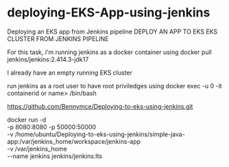# deploying-EKS-App-using-jenkins
Deploying an EKS app from Jenkins pipeline 
DEPLOY AN APP TO EKS EKS CLUSTER FROM JENKINS PIPELINE


For this task, i'm running jenkins as a docker container using 
docker pull jenkins/jenkins:2.414.3-jdk17

I already have an empty running EKS cluster 

run jenkins as a root user to have root priviledges using docker exec -u 0 -it
containerid or name> /bin/bash

https://github.com/Bennymce/Deploying-to-eks-using-jenkins.git


docker run -d \
  -p 8080:8080 -p 50000:50000 \
  -v /home/ubuntu/Deploying-to-eks-using-jenkins/simple-java-app:/var/jenkins_home/workspace/jenkins-app \
  -v /var/jenkins_home \
  --name jenkins jenkins/jenkins:lts
